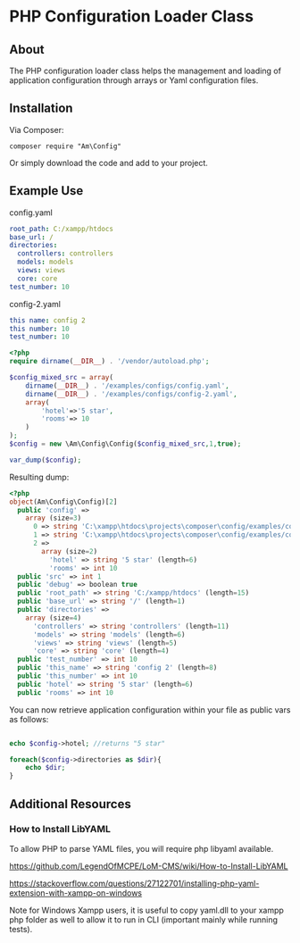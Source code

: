 # PHP Configuration Loader Class

## About

The PHP configuration loader class helps the management and loading of application configuration through arrays or Yaml configuration files.

## Installation

Via Composer:

```shell
composer require "Am\Config"
```

Or simply download the code and add to your project.

## Example Use

config.yaml
```yml
root_path: C:/xampp/htdocs
base_url: /
directories:
  controllers: controllers
  models: models
  views: views
  core: core
test_number: 10
```

config-2.yaml
```yml
this name: config 2
this number: 10
test_number: 10
```

```php
<?php
require dirname(__DIR__) . '/vendor/autoload.php';

$config_mixed_src = array(
	dirname(__DIR__) . '/examples/configs/config.yaml',
	dirname(__DIR__) . '/examples/configs/config-2.yaml',
	array(
		'hotel'=>'5 star',
		'rooms'=> 10
	)
);
$config = new \Am\Config\Config($config_mixed_src,1,true);

var_dump($config);

```

Resulting dump:
```php
<?php
object(Am\Config\Config)[2]
  public 'config' => 
    array (size=3)
      0 => string 'C:\xampp\htdocs\projects\composer\config/examples/configs/config.yaml' (length=69)
      1 => string 'C:\xampp\htdocs\projects\composer\config/examples/configs/config-2.yaml' (length=71)
      2 => 
        array (size=2)
          'hotel' => string '5 star' (length=6)
          'rooms' => int 10
  public 'src' => int 1
  public 'debug' => boolean true
  public 'root_path' => string 'C:/xampp/htdocs' (length=15)
  public 'base_url' => string '/' (length=1)
  public 'directories' => 
    array (size=4)
      'controllers' => string 'controllers' (length=11)
      'models' => string 'models' (length=6)
      'views' => string 'views' (length=5)
      'core' => string 'core' (length=4)
  public 'test_number' => int 10
  public 'this_name' => string 'config 2' (length=8)
  public 'this_number' => int 10
  public 'hotel' => string '5 star' (length=6)
  public 'rooms' => int 10
```

You can now retrieve application configuration within your file as public vars as follows:

```php

echo $config->hotel; //returns "5 star"

foreach($config->directories as $dir){
	echo $dir;
}

```

## Additional Resources

### How to Install LibYAML

To allow PHP to parse YAML files, you will require php libyaml available.

https://github.com/LegendOfMCPE/LoM-CMS/wiki/How-to-Install-LibYAML

https://stackoverflow.com/questions/27122701/installing-php-yaml-extension-with-xampp-on-windows

Note for Windows Xampp users, it is useful to copy yaml.dll to your xampp php folder as well to allow it to run in CLI (important mainly while running tests).